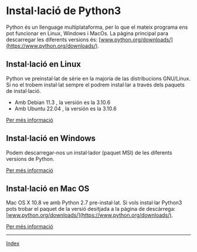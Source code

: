 # Instal·lació de Python3 

Python és un llenguage multiplataforma, per lo que el mateix programa ens pot funcionar en Linux, Windows i MacOs. La pàgina principal para descarregar les diferents versions és: [www.python.org/downloads/](https://www.python.org/downloads/).

## Instal·lació en Linux

Python ve preinstal·lat de sèrie en la majoria de las distribucions GNU/Linux. Si no el trobem instal·lat sempre el podrem instal·lar a través dels paquets de instal·lació.

* Amb Debian 11.3 , la versión es la 3.10.6
* Amb Ubuntu 22.04 , la versión es la 3.10.6

[Per més informació](https://docs.python.org/3/using/unix.html)

## Instal·lació en Windows

Podem descarregar-nos un instal·lador (paquet MSI) de les diferents versions de Python. 

[Per més informació](https://docs.python.org/3/using/windows.html)

## Instal·lació en Mac OS

Mac OS X 10.8 ve amb Python 2.7 pre-instal·lat. Si vols instal·lar Python3 pots trobar el paquet de la versió desitjada a la pàgina de descàrrega: [www.python.org/downloads/](https://www.python.org/downloads/).

[Per més informació](https://docs.python.org/3/using/mac.html)

***
[Index](../../../README.md)